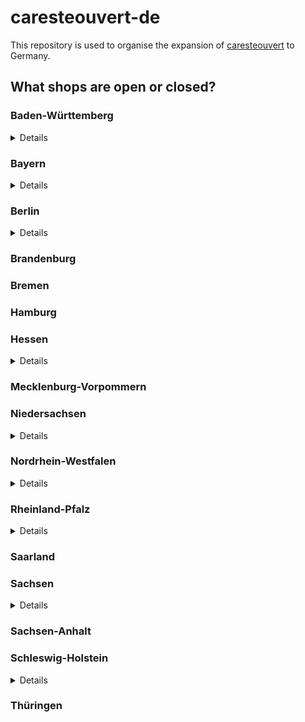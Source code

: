 # caresteouvert-de

This repository is used to organise the expansion of [caresteouvert](https://github.com/osmontrouge/caresteouvert) to Germany.

## What shops are open or closed? 

### Baden-Württemberg

<details>
Source: https://corona.karlsruhe.de/content/downloads/200328_CoronaVO_Konsolidierte_Fassung.pdf

#### Open

- Supermärkte (`shop=supermarket`)
- Bäckereien (`shop=bakery`)
- Metzgereien (`shop=butcher`)
- Getränkehandlungen (`shop=beverages`)
- Wochenmärkte  (`amenity=marketplace`)
- Hofläden (`shop=farm`)
- Apotheken (`amenity=pharmacy`)
- Drogerien (`shop=chemist`)
- Sanitätsbedarf (Hör- und Sehhilfen) :arrow_right: `shop=medical_supply` and `shop=hearing_aids` and `shop=optician`
- Tankstellen (`amenity=fuel`)
- Banken (`amenity=bank`)
- Waschsalons (`shop=laundy`)
- Buch- und Zeitungsverkauf (`shop=books` and `shop=newsagent`)
- Baumärkte (`shop=hardware`) sowie Einzelhandel für Gartenbau (`shop=doityourself`)
- Geschäfte für Tiernahrung (`shop=agrarian;agrarian=feed`)

#### Closed

- Museen (`tourism=museum`)
- Theater (`amenity=theatre`)
- Schulen (`amenity=school `)
- Schwimm- und Hallenbäder (`leisure=swimming_pool`)
- Saunen (`leisure=sauna`)
- Spielplätze (`leisure=playground`)
- Friseure (`shop=hairdresser`), Kosmetikstudios (`shop=beauty`), Tattoo-Studios (`shop=tattoo`), Massagesalons (`shop=massage`)
- Hotels (für touristische Übernachtungen) :arrow_right: `amenity=hotel`
- Campingplätze (``)
- Wein- und Spirituosenhandlungen (`shop=alcohol`)
- Restaurants (Liefer- und Abholservice aber erlaubt) :arrow_right: `amenity=restaurant` except `pickup=yes` and/or `delivery=yes`
- Fahrradläden (`shop=bicycle`) (Werkstatt teilweise geöffnet)
- Shisha-Bars (`amenity=bar`)
</details>

### Bayern

<details>
Sources:

- https://www.stmwi.bayern.de/coronavirus/
- https://www.gesetze-bayern.de/Content/Document/BayIfSMV-2

#### Offen

> Ladengeschäfte des Einzelhandels jeder Art sind geschlossen. Ausgenommen davon sind der Lebensmittelhandel (`shop=supermarket`, `shop=convenience`), Getränkemärkte (`shop=beverages`), Banken (`amenity=bank`) und Geldautomaten (`amenity=atm`), Apotheken (`amenity=pharmacy`), Drogerien (`shop=chemist`), Sanitätshäuser (`shop=medical_supply`), Optiker (`shop=optician`), Hörgeräteakustiker (`shop=hearing_aids`), Verkauf von Presseartikeln (`shop=newsagent`), Filialen des Brief- und Versandhandels, Post (`amenity=post_office`), Tierbedarf (`shop=agrarian;agrarian=feed`), Tankstellen (`amenity=fuel`), Kfz-Werkstätten, Reinigungen (`shop=dry_cleaning`) und der Online-Handel (`delivery=true`). Sonstige Dienstleistungen, etwa Friseurbetriebe, sind nicht zulässig.

> Sämtliche gastronomische Betriebe (`amenity=restaurant`) müssen geschlossen bleiben. Erlaubt bleiben Angebote „to go“ (`pickup=yes`) und die Lieferung (`delivery=yes`) mitnahmefähiger Speisen und Getränke.


#### Geschlossen

> Alle Freizeiteinrichtungen (u. a. Sauna- und Badeanstalten, Kinos, Veranstaltungs- und Tagungsräume, Clubs, Bars, Diskotheken, Spielhallen, Theater, Vereinsräume, Bordellbetriebe, Museen, Stadtführungen, Sporthallen, Sport- und Spielplätze, Fitnessstudios, Bibliotheken, Wellnesszentren, Thermen, Tanzschulen, Tierparks, Vergnügungsstätten, Fort- und Weiterbildungsstätten, Volkshochschulen, Musikschulen, Jugendhäuser) müssen geschlossen bleiben. 
</details>

### Berlin

<details>
Source: https://www.rbb24.de/politik/thema/2020/coronavirus/beitraege/ausgangsbeschraenkung-kontaktverbot-berlin-was-ist-erlaubt.html

#### Open

- Supermärkte (`shop=supermarket`), Abhol- (`pickup=yes`) und Lieferdienste (`delivery=yes`), Spätverkaufstellen (...) (`shop=convenience`)
- Baumärkte (`shop=hardware`) sowie Einzelhandel für Gartenbau (`shop=doityourself`)
- Geschäfte für Tiernahrung (`shop=agrarian;agrarian=feed`)
- Tankstellen (`amenity=fuel`)
- Waschsalons (`shop=laundy`)
- Buch- und Zeitungsverkauf (`shop=books` and `shop=newsagent`)
- Banken (`amenity=bank`)
- Apotheken (`amenity=pharmacy`)
- Drogerien (`shop=chemist`)
- Sanitätsbedarf (Hör- und Sehhilfen) :arrow_right: `shop=medical_supply` and `shop=hearing_aids` and `shop=optician`
- Fahrradläden (`shop=bicycle`)

#### Closed

- Restaurants (Liefer- und Abholservice aber erlaubt) :arrow_right: `amenity=restaurant` except `pickup=yes` and/or `delivery=yes`
- Shisha-Bars (`amenity=bar`)
- Hotels (für touristische Übernachtungen) :arrow_right: `amenity=hotel`
- Friseure (`shop=hairdresser`), Kosmetikstudios (`shop=beauty`), Tattoo-Studios (`shop=tattoo`), Massagesalons (`shop=massage`)
</details>

### Brandenburg

### Bremen

### Hamburg

### Hessen

<details>
Source: https://www.hessen.de/sites/default/files/media/lesefassung4.coronavo.pdf

#### Offen

> (7) Die Beschränkungen nach Abs. 1 gelten nicht für

1. den Lebensmitteleinzelhandel (`shop=convenience`, `shop=supermarket`),
2. den Futtermittelhandel (`shop=pet`, `shop=pet_food`, `shop=pet_supply`),
3. die Wochenmärkte (`amenity=marketplace`),
4. den Direktverkauf vom Lebensmittelerzeuger (`?`),
5. die Reformhäuser (`shop=convenience`),
6. die Feinkostgeschäfte (`shop=deli`),
7. die Geschäfte des Lebensmittelhandwerks (`shop=bakery` etc.),
8. die Getränkemärkte (`shop=beverages`),
9. die Banken und Sparkassen (`amenity=bank`),
10. die Abhol- (`pickup=yes`) und Lieferdienste (`delivery=yes`),
11. die Apotheken (`amenity=pharmacy`),
12. die Drogerien (`shop=chemist`),
13. die Sanitätshäuser (`shop=medical_supply`), Optiker (`shop=opticien`), Hörgeräteakustiker (`shop=hearing_aids`),
14. die Poststellen (`shop=post_office`),
15. die Waschsalons (`shop=laundry`),
16. die Tankstellen (`shop=fuel`) und Tankstellenshops,
17. die Reinigungen (`shop=dry_cleaning`),
18. die Kioske (`shop=kiosk`), Tabak- (`shop=tobacco`) und E-Zigarettenläden, den Zeitungsverkauf (`shop=newsagent`),
19. die Blumenläden (`shop=florist`),
20. die Tierbedarfsmärkte (`shop=pet`, `shop=pet_food`, `shop=pet_supply`),
21. die Bau- (`shop=hardware`, `shop=doityouself`) und Gartenbaumärkte (`shop=garden_centre`);

> entscheidend  ist  der  Schwerpunkt  im  Sortiment. Die  Beschränkungen  nach  Abs.  1 gelten auch nicht für den Großhandel und den Online-Handel
</details>

### Mecklenburg-Vorpommern

### Niedersachsen

<details>
Source: https://www.niedersachsen.de/download/153804/Positivliste_Welche_Geschaefte_duerfen_weiterhin_oeffnen_bzw._welche_sozialen_Kontakte_sind_noch_zulaessig_Hinweise_des_Niedersaechsischen_Gesundheitsministeriums_vom_25.03.2020_.pdf

#### Offen

- Einzelhandel für Lebensmittel (`shop=convenience`), z.B. Supermärkte (`shop=supermarket`), Bäckereien (`shop=bakery`), Discounter (`shop=supermarket`), Teefachgeschäfte (`shop=tea`),
- Sonderpostenmärkte/ „Mischmärkte“
- Wochenmärkte (`amenity=marketplace`)
- Abhol- (`pickup=true`) und Lieferdienste (`delivery=true`)
- Online-Handel: Buchläden (`shop=books`) o.ä.
- Restaurationsbetriebe mit einem Außer-Haus-Verkauf (`pickup=true`)
- Getränkemarkte (`shop=beverages`)
- Einrichtungen/Leistungserbringer des Gesundheitswesens: Apotheken (`amenity=pharmacy`), Sanitätshäuser (`shop=medical_supply`), Optiker (`shop=opticien`), Hörgeräteakustiker (`shop=hearing_aids`), Physiotherpiepraxien, Psychotherapie, Logopädie, Podologie
- Heilpraktiker/Chiropraktiker
- Drogerien (`shop=chemist`)
- Tankstellen (`amenity=fuel`)
- Banken und Sparkassen (`amenity=bank`)
- Poststellen (`amenity=post_office`): DHL, Hermes, GLS, DPD, UPS, etc. (inkl. Paketstationen)
- Reinigungen (`shop=dry_cleaning`)
- Waschsalons (`shop=laundry`)
- Zeitungsverkauf: Kioske (`shop=newsagent`)
- Baumärkte (`shop=doityourself`, `shop=hardware`): Spezialisierte Geschäfte z.B. Farbe- oder Bodenfachgeschäfte (Abgabe von Waren an nicht-gewerbliche Kunden ist untersagt.)
- Gartenbaumärkte (`shop=garden_centre`): Blumenläden (`shop=florist`), Gärtnerei
- Tierbedarfsmärkte (`shop=pet`, `shop=pet_food`, `shop=pet_supply`)
- Großhandel
- Geschäfte des Landhandels mit Dünger, Pflanzenschutz, Saatgut, landwirtschaftlichen Maschinen, Ersatzteile usw. (`shop=agrarian`)
- KFZ - Werkstätten (`shop=car_repair`) und Ersatzteilhandel (`shop=car_parts`) und Landmaschinenreperatur und Landmaschinenersatzteile
- Fahrradreparatur, Fahrradersatzteilhandel (`shop=bicycle`)
- Autovermietungen (`amenity=car_rental`)
- Taxigewerbe (`amenity=taxi`)
- Verkauf von Fahrkarten für den ÖPNV
- Lieferung und Montage von Waren
- Campingbetriebe soweit nur für Dauercamper, teilweise ohne anderen Wohnsitz, beherbergt werden.
- Betriebliche Tätigkeiten bei geschlossen Läden
- KFZ-Schilderläden
- Imbisse in Tankstellen (`amenity=fast_food`)
</details>

### Nordrhein-Westfalen

<details>
(Source: https://www.land.nrw/sites/default/files/asset/document/2020-03-30_coronaschvo_idf_der_aendvo.pdf)

#### Open

> § 5 Handel
> Zulässig bleiben der Betrieb von 

1. Einrichtungen des Einzelhandels für Lebensmittel (`shop=convenience`), Direktvermarktungen von landwirt-schaftlichen Betrieben (`shop=agrarian`), Abhol- (`pickup=yes`) und Lieferdiensten (`delivery=yes`) sowie Getränkemärkten (`shop=beverages`), 
2. Apotheken, Sanitätshäusern und Drogerien, (`amenity=pharmacy` and `shop=medical_supply` and `shop=chemist`)
3. Tankstellen, Banken und Sparkassen sowie Poststellen, (`amenity=fuel` and `amenity=bank` and `amenity=post_office`)
4. Reinigungen und Waschsalons,  (`shop=dry_cleaning` and `shop=laundry`)
5. Kiosken und Zeitungsverkaufsstellen, (`shop=newsagent`)
6. Tierbedarfsmärkten, (`shop=agrarian;agrarian=feed`)
7. Einrichtungen des Großhandels. (`shop=supermarket`)
</details>

### Rheinland-Pfalz

<details>
Source: https://corona.rlp.de/fileadmin/rlp-stk/pdf-Dateien/Corona/Upload_3-4-2020_3._Corona-Bekaempfungsverordnung_RL_konsolidierte.pdf

#### Offen

> 2) Absatz 1 gilt nicht für

1. Einzelhandelsbetriebe für Lebensmittel, Getränkemärkte, Drogerien,
2. Verkaufsstände auf Wochenmärkten, deren Warenangebot den zulässigen Einzelhandelsbetrieben entspricht,
3. Apotheken, Sanitätshäuser,
4. Tankstellen,
5. Banken und Sparkassen, Poststellen,
6. Reinigungen, Waschsalons,
7. Zeitungs- und Zeitschriftenverkauf,
8. Bau-, Gartenbau- und Tierbedarfsmärkte,
</details>

### Saarland

### Sachsen

<details>
Source: https://www.coronavirus.sachsen.de/download/Fassung-RV-SaechsCoronaSchVO_31032020.pdf

* Versorgungswege  für  die  Gegenstände  des  täglichen  Bedarfs  (
  * Einzelhandel für  Lebensmittel (`shop=convenience`, `shop=supermarket`), 
  * der selbstproduzierenden und vermarktenden  Baumschulen  und  Gartenbaubetriebe,
  * der Hofläden (`shop=farm`), 
  * der Getränkemärkte (`shop=garden_centre`),
  * Tierbedarfsmärkte (`shop=pet`, `shop=pet_food`, `shop=pet_supply`),
  * Apotheken (`amenity=pharmacy`),
  * Drogerien (`shop=chemist`),
  * Sanitätshäuser (`shop=medical_supply`),
  * Optiker (`shop=opticien`),
  * Hörgeräteakustiker (`shop=hearing_aids`),
  * Banken, Sparkassen (`amenity=bank`) sowie Geldautomaten (`amenity=atm`),
  * Poststellen (`amenity=post_office`),
  * Tankstellen (`amenity=fuel`),
  * Kfz- (`shop=car_repair`) und Fahrradwerkstätten (`shop=bicycle`)
  * Reinigungen (`shop=dry_cleaning`),
  * Waschsalons (`shop=laundry`),
  * des Zeitungsverkaufs (`shop=kiosk`, `shop=newsagent`) sowie 
  * die Abgabe von Briefwahlunterlagen) und
* den Großhandel,
</details>

### Sachsen-Anhalt

### Schleswig-Holstein

<details>
Source: https://www.schleswig-holstein.de/DE/Schwerpunkte/Coronavirus/Erlasse/positivliste_verordnung_corona.html

#### Offen

> Diese Geschäfte dürfen geöffnet bleiben:

- Abhol- und Lieferdienste einschließlich solche des Online-Handels (Logistiker, Lieferunternehmen)
- Retouren- und Lieferdienste, die von nicht zulässigen Verkaufsstellen des Einzelhandels angeboten werden (...)
- Apotheken
- Augenoptiker
- Außer-Haus-Verkauf von Gaststätten nach vorheriger telefonischer oder elektronischer Bestellung (...)
- Autovermietung, Car-Sharing
- Bäckereien
- Banken und Sparkassen
- Baumärkte
- Baustoffhandel
- Beherbergungsbetriebe, Ferienwohnungen, sofern sie nicht für touristische Zwecke genutzt werden.
- Bestatter
- Brennstoffhandel
- Denkmal-, Fassaden- und Gebäudereiniger
- Drogerien
- Ersatzteilverkauf in Werkstätten, Autoteile- und Zubehörverkauf
- Fahrradwerkstätten
- Freie Berufe
- Gärtnereien
- Gartenbaubedarf
- Getränkemärkte
- Goldankauf
- Großhandel
- Hofläden
- Hörakustiker
- Hundefrisöre, wenn sichergestellt ist, dass die Tierbesitzer sich nicht in den Räumlichkeiten aufhalten
- Kfz-Werkstätten
- Kioske
- Krematorien
- Landhandel mit Dünger, Pflanzenschutz, Saatgut, landwirtschaftlichen Maschinen, Ersatzteilen usw.
- Landmaschinenreparatur, Landmaschinenersatzteile
- Lebensmitteleinzelhandel
- Metzgereien
- Mischbetriebe des Handwerks, die daneben auch verkaufen
- Orthopädieschuhmacher
- Orthopädietechniker
- Personal Trainer, Ernährungsberater und ähnliche Dienstleister in Einzelberatung
- Pfandleiher
- Poststellen, Postagenturen und Paketstationen
- Raiffeisenmärkte
- Recyclinghöfe, Annahmestellen der Kreislaufwirtschaft
- Reisebüros, wenn kein direkter Kundenkontakt besteht
- Sanitätshäuser
- Schädlingsbekämpfer
- Schornsteinfegerbetriebe
- Schuh- und Schlüsselreparatur
- Servicestellen von Telekommunikationsunternehmen
- Spezialisierte Baustoffhändler für Farben, Bodenflächen usw.
- Spezialisierter Lebensmitteleinzelhandel (z.B. Süßwaren, Tee, Kaffee, Wein, Spirituosen)
- Stördienste aller Art, insbesondere Schlüsseldienste
- Tankstellen
- Textilreinigung
- Tierbedarf
- Verkauf von Jägereibedarf
- Verkehrsdienstleistungen aller Art einschließlich Taxi
- Warenlieferung und Montage
- Waschsalons
- Wochenmärkte
- Zahntechniker
- Zeitungs- und Zeitschriftenverkauf
</details>

### Thüringen

